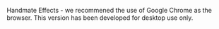 Handmate Effects - we recommened the use of Google Chrome as the browser. This version has been developed for desktop use only.
